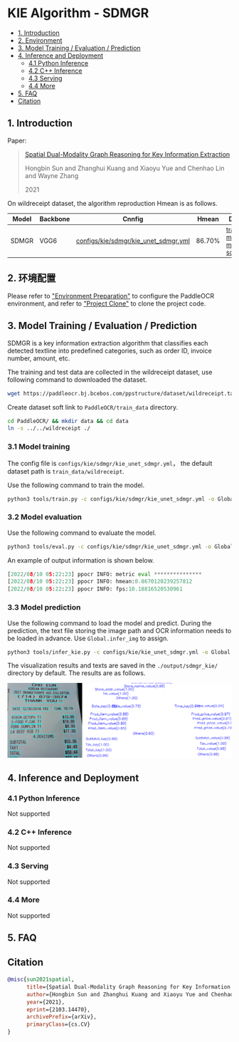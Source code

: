 
# KIE Algorithm - SDMGR

- [1. Introduction](#1-introduction)
- [2. Environment](#2-environment)
- [3. Model Training / Evaluation / Prediction](#3-model-training--evaluation--prediction)
- [4. Inference and Deployment](#4-inference-and-deployment)
  - [4.1 Python Inference](#41-python-inference)
  - [4.2 C++ Inference](#42-c-inference)
  - [4.3 Serving](#43-serving)
  - [4.4 More](#44-more)
- [5. FAQ](#5-faq)
- [Citation](#Citation)

## 1. Introduction

Paper:

> [Spatial Dual-Modality Graph Reasoning for Key Information Extraction](https://arxiv.org/abs/2103.14470)
>
> Hongbin Sun and Zhanghui Kuang and Xiaoyu Yue and Chenhao Lin and Wayne Zhang
>
> 2021

On wildreceipt dataset, the algorithm reproduction Hmean is as follows.

|Model|Backbone |Cnnfig|Hmean|Download link|
| --- | --- | --- | --- | --- |
|SDMGR|VGG6|[configs/kie/sdmgr/kie_unet_sdmgr.yml](../../configs/kie/sdmgr/kie_unet_sdmgr.yml)|86.70%|[trained model]( https://paddleocr.bj.bcebos.com/dygraph_v2.1/kie/kie_vgg16.tar)/[inference model(coming soon)]()|



## 2. 环境配置

Please refer to ["Environment Preparation"](./environment_en.md) to configure the PaddleOCR environment, and refer to ["Project Clone"](./clone_en.md) to clone the project code.



## 3. Model Training / Evaluation / Prediction

SDMGR is a key information extraction algorithm that classifies each detected textline into predefined categories, such as order ID, invoice number, amount, etc.

The training and test data are collected in the wildreceipt dataset, use following command to downloaded the dataset.


```bash
wget https://paddleocr.bj.bcebos.com/ppstructure/dataset/wildreceipt.tar && tar xf wildreceipt.tar
```

Create dataset soft link to `PaddleOCR/train_data` directory.

```bash
cd PaddleOCR/ && mkdir data && cd data
ln -s ../../wildreceipt ./
```


### 3.1 Model training

The config file is `configs/kie/sdmgr/kie_unet_sdmgr.yml`， the default dataset path is `train_data/wildreceipt`.

Use the following command to train the model.

```bash
python3 tools/train.py -c configs/kie/sdmgr/kie_unet_sdmgr.yml -o Global.save_model_dir=./output/kie/
```

### 3.2 Model evaluation

Use the following command to evaluate the model.

```bash
python3 tools/eval.py -c configs/kie/sdmgr/kie_unet_sdmgr.yml -o Global.checkpoints=./output/kie/best_accuracy
```

An example of output information is shown below.

```py
[2022/08/10 05:22:23] ppocr INFO: metric eval ***************
[2022/08/10 05:22:23] ppocr INFO: hmean:0.8670120239257812
[2022/08/10 05:22:23] ppocr INFO: fps:10.18816520530961
```

### 3.3 Model prediction

Use the following command to load the model and predict. During the prediction, the text file storing the image path and OCR information needs to be loaded in advance. Use `Global.infer_img` to assign.

```bash
python3 tools/infer_kie.py -c configs/kie/kie_unet_sdmgr.yml -o Global.checkpoints=kie_vgg16/best_accuracy  Global.infer_img=./data/wildreceipt/1.txt
```

The visualization results and texts are saved in the `./output/sdmgr_kie/` directory by default. The results are as follows.


<div align="center">
    <img src="../../ppstructure/docs/imgs/sdmgr_result.png" width="800">
</div>

## 4. Inference and Deployment

### 4.1 Python Inference

Not supported

### 4.2 C++ Inference

Not supported

### 4.3 Serving

Not supported

### 4.4 More

Not supported

## 5. FAQ

## Citation

```bibtex
@misc{sun2021spatial,
      title={Spatial Dual-Modality Graph Reasoning for Key Information Extraction},
      author={Hongbin Sun and Zhanghui Kuang and Xiaoyu Yue and Chenhao Lin and Wayne Zhang},
      year={2021},
      eprint={2103.14470},
      archivePrefix={arXiv},
      primaryClass={cs.CV}
}
```
